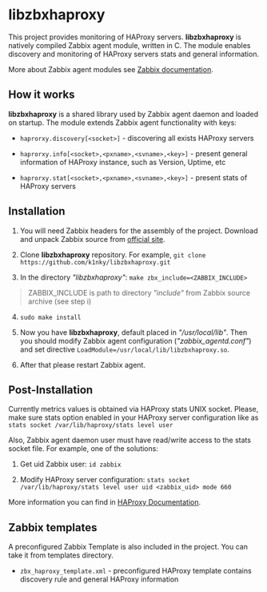 # libzbxhaproxy
This project provides monitoring of HAProxy servers. **libzbxhaproxy** is natively compiled Zabbix agent module, written in C. The module enables discovery and monitoring of HAProxy servers stats and general information.

More about Zabbix agent modules see [Zabbix documentation](https://www.zabbix.com/documentation/4.0/manual/config/items/loadablemodules).

## How it works
**libzbxhaproxy** is  a shared library used by Zabbix agent daemon and loaded on startup. The module extends Zabbix agent functionality with keys:

- `haprorxy.discovery[<socket>]` - discovering all exists HAProxy servers

- `haprorxy.info[<socket>,<pxname>,<svname>,<key>]` - present general information of HAProxy instance, such as Version, Uptime, etc

- `haprorxy.stat[<socket>,<pxname>,<svname>,<key>]` - present stats of HAProxy servers

## Installation
1. You will need Zabbix headers for the assembly of the project. Download and unpack Zabbix source from [official site](https://www.zabbix.com/download_sources). 

2. Clone **libzbxhaproxy** repository. 
	For example, `git clone https://github.com/k1nky/libzbxhaproxy.git`

3. In the directory *"libzbxhaproxy"*: 
`make zbx_include=<ZABBIX_INCLUDE>`
> ZABBIX_INCLUDE is path to directory *"include"* from Zabbix source archive (see step i)

4. `sudo make install`
 
5. Now you have **libzbxhaproxy**, default placed in *"/usr/local/lib"*. Then you should modify Zabbix agent configuration (*"zabbix_agentd.conf"*) and set directive `LoadModule=/usr/local/lib/libzbxhaproxy.so`.
	
6. After that please restart Zabbix agent.

## Post-Installation
Currently metrics values is obtained via HAProxy stats UNIX socket. Please, make sure stats option enabled in your HAProxy server configuration like as `stats socket /var/lib/haproxy/stats level user`

Also, Zabbix agent daemon user must have read/write access to the stats socket file. For example, one of the solutions:

1. Get uid Zabbix user: `id zabbix` 

2. Modify HAProxy server configuration: `stats socket /var/lib/haproxy/stats level user uid <zabbix_uid> mode 660` 

More information you can find in [HAProxy Documentation](https://cbonte.github.io/haproxy-dconv/1.8/management.html#9.3).


## Zabbix templates
A preconfigured Zabbix Template is also included in the project. You can take it from templates directory.

- `zbx_haproxy_template.xml` - preconfigured HAProxy template contains discovery rule and general HAProxy information
	